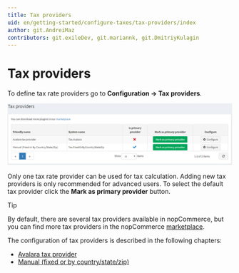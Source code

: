 ```yaml
---
title: Tax providers
uid: en/getting-started/configure-taxes/tax-providers/index
author: git.AndreiMaz
contributors: git.exileDev, git.mariannk, git.DmitriyKulagin
---
```


# Tax providers

To define tax rate providers go to **Configuration → Tax providers**.

![Tax providers](_static/index/tax-providers.png)

Only one tax rate provider can be used for tax calculation. Adding new tax providers is only recommended for advanced users.
To select the default tax provider click the **Mark as primary provider** button.

> [!TIP]
>
> By default, there are several tax providers available in nopCommerce, but you can find more tax providers in the nopCommerce [marketplace](https://www.nopcommerce.com/marketplace).

The configuration of tax providers is described in the following chapters:

* [Avalara tax provider](xref:en/getting-started/configure-taxes/tax-providers/avalara)
* [Manual (fixed or by country/state/zip)](xref:en/getting-started/configure-taxes/tax-providers/manual)
